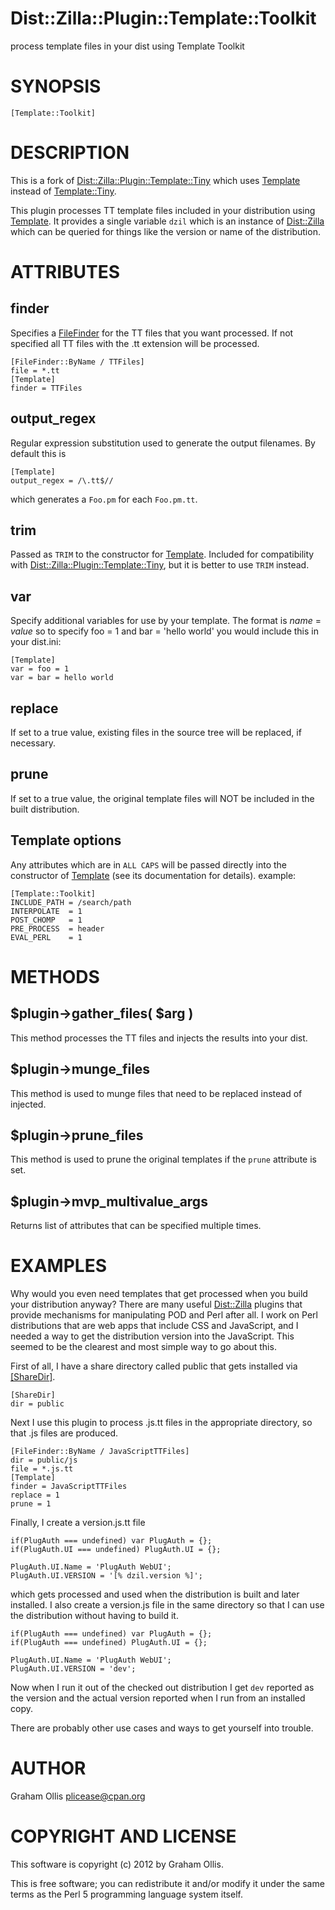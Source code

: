 # Dist::Zilla::Plugin::Template::Toolkit

process template files in your dist using Template Toolkit

# SYNOPSIS

    [Template::Toolkit]

# DESCRIPTION

This is a fork of [Dist::Zilla::Plugin::Template::Tiny](http://search.cpan.org/perldoc?Dist::Zilla::Plugin::Template::Tiny) which uses 
[Template](http://search.cpan.org/perldoc?Template) instead of [Template::Tiny](http://search.cpan.org/perldoc?Template::Tiny).

This plugin processes TT template files included in your distribution using
[Template](http://search.cpan.org/perldoc?Template).  It provides a single variable `dzil` which is an instance of 
[Dist::Zilla](http://search.cpan.org/perldoc?Dist::Zilla) which can be queried for things like the version or name of 
the distribution.

# ATTRIBUTES

## finder

Specifies a [FileFinder](http://search.cpan.org/perldoc?Dist::Zilla::Role::FileFinder) for the TT files that
you want processed.  If not specified all TT files with the .tt extension will
be processed.

    [FileFinder::ByName / TTFiles]
    file = *.tt
    [Template]
    finder = TTFiles

## output\_regex

Regular expression substitution used to generate the output filenames.  By default
this is

    [Template]
    output_regex = /\.tt$//

which generates a `Foo.pm` for each `Foo.pm.tt`.

## trim

Passed as `TRIM` to the constructor for [Template](http://search.cpan.org/perldoc?Template).  Included for compatibility
with [Dist::Zilla::Plugin::Template::Tiny](http://search.cpan.org/perldoc?Dist::Zilla::Plugin::Template::Tiny), but it is better to use `TRIM` instead.

## var

Specify additional variables for use by your template.  The format is _name_ = _value_
so to specify foo = 1 and bar = 'hello world' you would include this in your dist.ini:

    [Template]
    var = foo = 1
    var = bar = hello world

## replace

If set to a true value, existing files in the source tree will be replaced, if necessary.

## prune

If set to a true value, the original template files will NOT be included in the built distribution.

## Template options

Any attributes which are in `ALL CAPS` will be passed directly
into the constructor of [Template](http://search.cpan.org/perldoc?Template) (see its documentation for
details).  example:

    [Template::Toolkit]
    INCLUDE_PATH = /search/path
    INTERPOLATE  = 1
    POST_CHOMP   = 1
    PRE_PROCESS  = header
    EVAL_PERL    = 1

# METHODS

## $plugin->gather\_files( $arg )

This method processes the TT files and injects the results into your dist.

## $plugin->munge\_files

This method is used to munge files that need to be replaced instead of injected.

## $plugin->prune\_files

This method is used to prune the original templates if the `prune` attribute is
set.

## $plugin->mvp\_multivalue\_args

Returns list of attributes that can be specified multiple times.

# EXAMPLES

Why would you even need templates that get processed when you build your distribution
anyway?  There are many useful [Dist::Zilla](http://search.cpan.org/perldoc?Dist::Zilla) plugins that provide mechanisms for
manipulating POD and Perl after all.  I work on Perl distributions that are web apps
that include CSS and JavaScript, and I needed a way to get the distribution version into
the JavaScript.  This seemed to be the clearest and most simple way to go about this.

First of all, I have a share directory called public that gets installed via 
[\[ShareDir\]](http://search.cpan.org/perldoc?Dist::Zilla::Plugin::ShareDir).

    [ShareDir]
    dir = public

Next I use this plugin to process .js.tt files in the appropriate directory, so that
.js files are produced.

    [FileFinder::ByName / JavaScriptTTFiles]
    dir = public/js
    file = *.js.tt
    [Template]
    finder = JavaScriptTTFiles
    replace = 1
    prune = 1

Finally, I create a version.js.tt file

    if(PlugAuth === undefined) var PlugAuth = {};
    if(PlugAuth.UI === undefined) PlugAuth.UI = {};
    
    PlugAuth.UI.Name = 'PlugAuth WebUI';
    PlugAuth.UI.VERSION = '[% dzil.version %]';

which gets processed and used when the distribution is built and later installed.  I also
create a version.js file in the same directory so that I can use the distribution without
having to build it.

    if(PlugAuth === undefined) var PlugAuth = {};
    if(PlugAuth === undefined) PlugAuth.UI = {};
    
    PlugAuth.UI.Name = 'PlugAuth WebUI';
    PlugAuth.UI.VERSION = 'dev';

Now when I run it out of the checked out distribution I get `dev` reported as the version
and the actual version reported when I run from an installed copy.

There are probably other use cases and ways to get yourself into trouble.

# AUTHOR

Graham Ollis <plicease@cpan.org>

# COPYRIGHT AND LICENSE

This software is copyright (c) 2012 by Graham Ollis.

This is free software; you can redistribute it and/or modify it under
the same terms as the Perl 5 programming language system itself.
